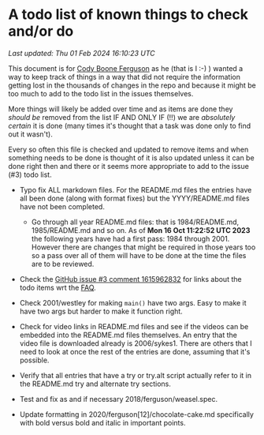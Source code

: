 # A todo list of known things to check and/or do
*Last updated: Thu 01 Feb 2024 16:10:23 UTC*

This document is for [Cody Boone Ferguson](/winners.html#Cody_Boone_Ferguson) as
he (that is I :-) ) wanted a way to keep track of things in a way that did not
require the information getting lost in the thousands of changes in the repo and
because it might be too much to add to the todo list in the issues themselves.

More things will likely be added over time and as items are done they _should
be_ removed from the list IF AND ONLY IF (!!) we are _absolutely certain_ it is
done (many times it's thought that a task was done only to find out it wasn't).

Every so often this file is checked and updated to remove items and when
something needs to be done is thought of it is also updated unless it can be
done right then and there or it seems more appropriate to add to the issue (#3)
todo list.

- Typo fix ALL markdown files. For the README.md files the entries have all been
done (along with format fixes) but the YYYY/README.md files have not been
completed.
    * Go through all year README.md files: that is 1984/README.md,
    1985/README.md and so on. As of **Mon 16 Oct 11:22:52 UTC 2023** the
    following years have had a first pass: 1984 through 2001. However there are
    changes that might be required in those years too so a pass over all of them
    will have to be done at the time the files are to be reviewed.

- Check the [GitHub issue #3 comment
1615962832](https://github.com/ioccc-src/temp-test-ioccc/issues/3#issuecomment-1615962832)
for links about the todo items wrt the [FAQ](/faq.md).

- Check 2001/westley for making `main()` have two args. Easy to make it have two
args but harder to make it function right.

- Check for video links in README.md files and see if the videos can be
embedded into the README.md files themselves. An entry that the video file is
downloaded already is 2006/sykes1. There are others that I need to look at once
the rest of the entries are done, assuming that it's possible.

- Verify that all entries that have a try or try.alt script actually refer to it
in the README.md try and alternate try sections.

- Test and fix as and if necessary 2018/ferguson/weasel.spec.

- Update formatting in 2020/ferguson[12]/chocolate-cake.md specifically with
bold versus bold and italic in important points.
